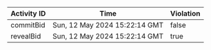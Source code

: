 | Activity ID | Time | Violation |
| --- | --- | --- |
| commitBid | Sun, 12 May 2024 15:22:14 GMT | false |
| revealBid | Sun, 12 May 2024 15:22:14 GMT | true |